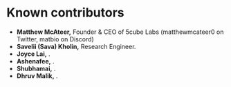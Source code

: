 # Known contributors

-   **Matthew McAteer,** Founder & CEO of 5cube Labs (matthewmcateer0 on Twitter, matbio on Discord)
-   **Savelii (Sava) Kholin,** Research Engineer.
-   **Joyce Lai,** .
-   **Ashenafee,** .
-   **Shubhamai,** .
-   **Dhruv Malik,** .
